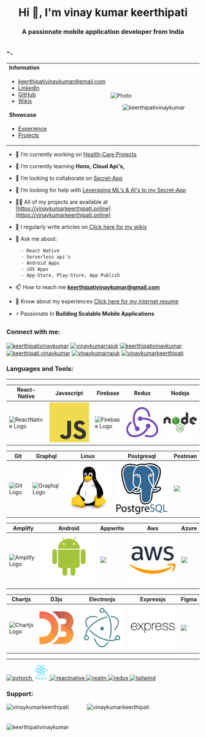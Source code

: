<h1 align="center">Hi 👋, I'm vinay kumar keerthipati</h1>
<h3 align="center">A passionate mobile application developer from India</h3>

-.
---

<table>
  <tbody>
    <tr>
      <td><b>Information</b></td>
      <td width="50%" rowspan="4">
        <img alt="Photo" src="https://media.licdn.com/dms/image/C5603AQGCpTUIr5LEQQ/profile-displayphoto-shrink_200_200/0/1604635344861?e=2147483647&v=beta&t=Uon8-3mQNLc4sKm6R06AHc4Da5G25EFGvaK5qIsnIP8" />
              <p align="center"> 
        <img src="https://komarev.com/ghpvc/?username=keerthipativinaykumar&label=Profile%20views&color=0e75b6&style=flat" alt="keerthipativinaykumar" /> 
              </p>
      </td>
    </tr>
    <tr>
      <td width="50%">
        <ul>
          <li><a href="toMail://keerthipativinaykumar@gmail.com">keerthipativinaykumar@email.com</a></li>
          <li><a href="https://www.linkedin.com/in/keerthipativinaykumar">LinkedIn</a></li>
          <li><a href="https://github.com/keerthipativinaykumar">GitHub</a></li>
          <li><a href="https://github.com/keerthipativinaykumar/keerthipativinaykumar/wiki">Wikis</a></li>
        </ul>
      </td>
    </tr>
    <tr><td><b>Showcase</b></td></tr>
    <tr>
      <td width="50%">
        <ul>
          <li><a href="./Pages/experience.md">Experience</a></li>
          <li><a href="./Pages/projects.md">Projects</a></li>
        </ul>
      </td>
    </tr>
  </tbody>
</table>

- 🔭 I’m currently working on [Health-Care Projects](https://vinaykumarkeerthipati.online)

- 🌱 I’m currently learning **Hono, Cloud Api's,**

- 👯 I’m looking to collaborate on [Secret-App](https://vinaykumarkeerthipati.online)

- 🤝 I’m looking for help with [Leveraging ML's & AI's to my Secret-App](https://vinaykumarkeerthipati.online)

- 👨‍💻 All of my projects are available at [https://vinaykumarkeerthipati.online](https://vinaykumarkeerthipati.online)

- 📝 I regularly write articles on [Click here for my wikis](https://vinaykumarkeerthipati.notion.site/7e54974f25dd4e5d8851018b0f83c4d3?v=78edb66878ce4c3eb84447245a142e94&pvs=4)

- 💬 Ask me about:

        - React Native
        - Serverless api's
        - Android Apps
        - iOS Apps
        - App-Store, Play-Store, App Publish

- 📫 How to reach me **keerthipativinaykumar@gmail.com**

- 📄 Know about my experiences [Click here for my internet resume](https://vinaykumarkeerthipati.notion.site/Resume-9a7389cef30345439afd72f1122a6293?pvs=4)

- ⚡ Passionate In **Building Scalable Mobile Applications**

<h3 align="left">Connect with me:</h3>
<p align="left">
<a href="https://dev.to/keerthipativinaykumar" target="blank"><img align="center" src="https://raw.githubusercontent.com/rahuldkjain/github-profile-readme-generator/master/src/images/icons/Social/devto.svg" alt="keerthipativinaykumar" height="30" width="40" /></a>
<a href="https://twitter.com/vinaykumarrajuk" target="blank"><img align="center" src="https://raw.githubusercontent.com/rahuldkjain/github-profile-readme-generator/master/src/images/icons/Social/twitter.svg" alt="vinaykumarrajuk" height="30" width="40" /></a>
<a href="https://linkedin.com/in/keerthipativinaykumar" target="blank"><img align="center" src="https://raw.githubusercontent.com/rahuldkjain/github-profile-readme-generator/master/src/images/icons/Social/linked-in-alt.svg" alt="keerthipativinaykumar" height="30" width="40" /></a>
<a href="https://fb.com/keerthipati.vinaykumar" target="blank"><img align="center" src="https://raw.githubusercontent.com/rahuldkjain/github-profile-readme-generator/master/src/images/icons/Social/facebook.svg" alt="keerthipati.vinaykumar" height="30" width="40" /></a>
<a href="https://instagram.com/vinaykumarrajuk" target="blank"><img align="center" src="https://raw.githubusercontent.com/rahuldkjain/github-profile-readme-generator/master/src/images/icons/Social/instagram.svg" alt="vinaykumarrajuk" height="30" width="40" /></a>
<a href="https://www.youtube.com/c/vinaykumarkeerthipati" target="blank"><img align="center" src="https://raw.githubusercontent.com/rahuldkjain/github-profile-readme-generator/master/src/images/icons/Social/youtube.svg" alt="vinaykumarkeerthipati" height="30" width="40" /></a>
</p>

<h3 align="left">Languages and Tools:</h3>

-----------------

| React-Native | Javascript | Firebase | Redux | Nodejs |
| ------- | ------- | ------- | ------- | ------- |
| ![ReactNative Logo](https://reactnative.dev/img/header_logo.svg) | ![Javascript Logo](https://raw.githubusercontent.com/devicons/devicon/master/icons/javascript/javascript-original.svg) | ![Firebase Logo](https://www.vectorlogo.zone/logos/firebase/firebase-icon.svg) | ![Redux Logo](https://raw.githubusercontent.com/devicons/devicon/master/icons/redux/redux-original.svg) | ![NodeJs](https://raw.githubusercontent.com/devicons/devicon/master/icons/nodejs/nodejs-original-wordmark.svg) |

| Git | Graphql | Linux | Postgresql | Postman |
| ------- | ------- | ------- | ------- | ------- |
| ![Git Logo](https://www.vectorlogo.zone/logos/git-scm/git-scm-icon.svg) | ![Graphql Logo](https://www.vectorlogo.zone/logos/graphql/graphql-icon.svg) | ![](https://raw.githubusercontent.com/devicons/devicon/master/icons/linux/linux-original.svg) | ![](https://raw.githubusercontent.com/devicons/devicon/master/icons/postgresql/postgresql-original-wordmark.svg) | ![](https://www.vectorlogo.zone/logos/getpostman/getpostman-icon.svg) |

| Amplify | Android | Appwrite | Aws | Azure |
| ------- | ------- | ------- | ------- | ------- |
| ![Amplify Logo](https://docs.amplify.aws/assets/logo-dark.svg) | ![Android Logo](https://raw.githubusercontent.com/devicons/devicon/master/icons/android/android-original-wordmark.svg) | ![](https://www.vectorlogo.zone/logos/appwriteio/appwriteio-icon.svg) | ![](https://raw.githubusercontent.com/devicons/devicon/master/icons/amazonwebservices/amazonwebservices-original-wordmark.svg) | ![](https://www.vectorlogo.zone/logos/microsoft_azure/microsoft_azure-icon.svg) |

| Chartjs | D3js | Electronjs | Expressjs | Figma |
| ------- | ------- | ------- | ------- | ------- |
| ![Chartjs Logo](https://www.chartjs.org/media/logo-title.svg) | ![D3js Logo](https://raw.githubusercontent.com/devicons/devicon/master/icons/d3js/d3js-original.svg) | ![](https://raw.githubusercontent.com/devicons/devicon/master/icons/electron/electron-original.svg) | ![](https://raw.githubusercontent.com/devicons/devicon/master/icons/express/express-original-wordmark.svg) | ![](https://www.vectorlogo.zone/logos/figma/figma-icon.svg) |
        
---------------------

<p align="left"> 
        <a href="https://pytorch.org/" target="_blank" rel="noreferrer"> <img src="https://www.vectorlogo.zone/logos/pytorch/pytorch-icon.svg" alt="pytorch" width="40" height="40"/> </a> <a href="https://reactjs.org/" target="_blank" rel="noreferrer"> <img src="https://raw.githubusercontent.com/devicons/devicon/master/icons/react/react-original-wordmark.svg" alt="react" width="40" height="40"/> </a> <a href="https://reactnative.dev/" target="_blank" rel="noreferrer"> <img src="" alt="reactnative" width="40" height="40"/> </a> <a href="https://realm.io/" target="_blank" rel="noreferrer"> <img src="https://raw.githubusercontent.com/bestofjs/bestofjs-webui/8665e8c267a0215f3159df28b33c365198101df5/public/logos/realm.svg" alt="realm" width="40" height="40"/> </a> <a href="https://redux.js.org" target="_blank" rel="noreferrer"> <img src="" alt="redux" width="40" height="40"/> </a> <a href="https://tailwindcss.com/" target="_blank" rel="noreferrer"> <img src="https://www.vectorlogo.zone/logos/tailwindcss/tailwindcss-icon.svg" alt="tailwind" width="40" height="40"/> </a> </p>


<h3 align="left">Support:</h3>
<p align="left">
        <a href="https://www.buymeacoffee.com/vinaykumarkeerthipati"> 
                <img align="left" src="https://cdn.buymeacoffee.com/buttons/v2/default-yellow.png" height="50" width="210" alt="vinaykumarkeerthipati" />
        </a>
        <a href="https://ko-fi.com/vinaykumarkeerthipati"> 
                <img align="left" src="https://cdn.ko-fi.com/cdn/kofi3.png?v=3" height="50" width="210" alt="vinaykumarkeerthipati" />
        </a>
</p>
<p align="left"><img align="center" src="https://github-readme-streak-stats.herokuapp.com/?user=keerthipativinaykumar&" alt="keerthipativinaykumar" /></p>

